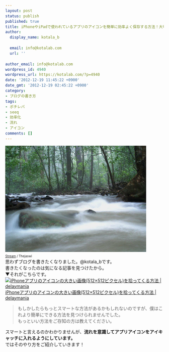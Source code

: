 ```yaml
---
layout: post
status: publish
published: true
title: iPhoneやiPadで使われているアプリのアイコンを簡単に効率よく保存する方法！大切なのは流れの中でやること！
author:
  display_name: kotala_b

  email: info@kotalab.com
  url: ''

author_email: info@kotalab.com
wordpress_id: 4940
wordpress_url: https://kotalab.com/?p=4940
date: '2012-12-19 11:45:22 +0900'
date_gmt: '2012-12-19 02:45:22 +0900'
category:
- ブログの書き方
tags:
- ポチレバ
- seeq
- 効率化
- 流れ
- アイコン
comments: []
---
```

<p><a href="/wp-content/uploads/iconimage_121819.jpg" target="_blank"><img src="/wp-content/uploads/iconimage_121819-448x336.jpg" alt="iconimage_121819" width="448" height="336" class="alignnone size-large wp-image-4951" /></a><br />
<span style="font-size:10px"><a href="https://www.flickr.com/photos/theju/266076561/" target="_blank">Stream</a> / Thejaswi</span><br />
思わずブログを書きたくなりました。@kotala_bです。<br />
書きたくなったのは気になる記事を見つけたから。<br />
▼それがこちらです。<br />
<a href="http://delaymania.com/201212/app/app_artwork_512/" target="_blank"><img class="alignleft" src="https://capture.heartrails.com/150x130?http://delaymania.com/201212/app/app_artwork_512/" alt="iPhoneアプリのアイコンの大きい画像(512&times;512ピクセル)を拾ってくる方法 | delaymania" width="150" height="130" /></a><a href="http://delaymania.com/201212/app/app_artwork_512/" target="_blank">iPhoneアプリのアイコンの大きい画像(512&times;512ピクセル)を拾ってくる方法 | delaymania</a><a href="https://b.hatena.ne.jp/entry/http://delaymania.com/201212/app/app_artwork_512/" target="_blank"><img border="0" src="https://b.hatena.ne.jp/entry/image/http://delaymania.com/201212/app/app_artwork_512/" alt="" /></a><br style="clear:both" /></p>
<blockquote><p>もしかしたらもっとスマートな方法があるかもしれないのですが、僕はこれより簡単にできる方法を見つけられませんでした。<br />
もっといい方法をご存知の方は教えてください。</p></blockquote>
<p>スマートと言えるのかわかりませんが、<strong>流れを意識してアプリアイコンをアイキャッチに入れるようにしています。</strong><br />
ではそのやり方をご紹介していきます！<br />
<!--more--><br />
<!--</p>
<h2>まずはアプリ紹介用のタグを貼る</h2>
<p>▼ブログでアプリを紹介する時は、こんなやつを本文に貼ります。</p>
<div class="pochireba" style="text-align:left;font-size:small;padding:20px 0;overflow: hidden"><span class="removed_link" title="click.linksynergy.com/fs-bin/click?id=d2yYUp776R4&amp;subid=&amp;offerid=94348.1&amp;type=3&amp;tmpid=3910&amp;RD_PARM1=https%253A%252F%252Fitunes.apple.com%252Fjp%252Fapp%252Fseeq%252Fid555289253%253Fmt%253D8%2526uo%253D4"><img src="http://a915.phobos.apple.com/us/r1000/090/Purple/v4/71/ea/ca/71eaca6a-ff2f-9ce5-3f3f-816f1a1d6d0e/mzl.bgvgozcg.png" width="75" height="75" style="float:left;margin:0 15px 0 0" class="pochi_img"></span>
<div class="pochi_info" style="text-align:left;overflow: hidden">
<div class="pochi_name"><span class="removed_link" title="click.linksynergy.com/fs-bin/click?id=d2yYUp776R4&amp;subid=&amp;offerid=94348.1&amp;type=3&amp;tmpid=3910&amp;RD_PARM1=https%253A%252F%252Fitunes.apple.com%252Fjp%252Fapp%252Fseeq%252Fid555289253%253Fmt%253D8%2526uo%253D4">Seeq</span></div>
<div class="pochi_price">250円</div>
<div class="pochi_time" style="font-size:x-small">(2012.12.18時点)</div>
<div class="pochi_seller"><span class="removed_link" title="click.linksynergy.com/fs-bin/click?id=d2yYUp776R4&amp;subid=&amp;offerid=94348.1&amp;type=3&amp;tmpid=3910&amp;RD_PARM1=https%253A%252F%252Fitunes.apple.com%252Fjp%252Fartist%252Fyusuke-tsuji%252Fid406318338%253Fuo%253D4">Yusuke Tsuji</span></div>
<div class="pochi_post" style="font-size:x-small">posted with <a href="https://pochireba.com">ポチレバ</a></div>
</div>
<div class="pochireba-footer" style="clear: left"></div>
</div>
<p>僕はかん吉さん（@kankichi）のポチレバを作って作成してます。<br />
▼ポチレバの紹介、使い方はこちら<br />
<a href="/pochireba-start" target="_blank"><img class="alignleft" src="/wp-content/uploads/potireba_120809.png" alt="ヨメレバ・カエレバに続く第3弾！iTunesの商品を紹介できるポチレバが登場！ | kotala's note" width="150" /></a><a href="/pochireba-start" target="_blank">ヨメレバ・カエレバに続く第3弾！iTunesの商品を紹介できるポチレバが登場！ | kotala's note</a><br style="clear:both" />画像を</p>
<h2>プレビュー画面で紹介用リンクの画像を保存</h2>
<p>ポチレバでアプリ紹介用のリンクを作成し本文に貼付けたら、プレビュー画面を開きます。<br />
▼ここで紹介用リンクにある画像を右クリックして別名で保存。<br />
<a href="/wp-content/uploads/iconimage_121219_01.jpg" target="_blank"><img src="/wp-content/uploads/iconimage_121219_01-448x337.jpg" alt="iconimage_121219_01" width="448" height="337" class="alignnone size-large wp-image-4945" /></a><br />
<strong>おそらくポチレバで使っている画像は全て「1024x1024」</strong>なので、ブログに貼付けるときにサイズを指定するなりリサイズしてアップロードすれば望み通りの大きさになります。</p>
<h2>最後に</h2>
<p>▼上記以外にもポチレバから下書きにタグをコピペした段階でこのように画像URLをコピーしてから、画像を直接開いて保存することも出来ます。<br />
<a href="/wp-content/uploads/iconimage_121819_02.jpg" target="_blank"><img src="/wp-content/uploads/iconimage_121819_02-448x158.jpg" alt="iconimage_121819_02" width="448" height="158" class="alignnone size-large wp-image-4946" /></a><br />
<strong>ただ僕がプレビュー画面から保存するには訳があって、プレビューはただ単に画像を保存する為に開いているわけじゃないということです。<br />
プレビューから画像を保存することで、「アプリのリンクを貼る＞プレビューで全体を確認する＞アプリの画像を保存する＞保存した画像をアイキャッチに入れる」という自然な流れを作って効率化をはかっています。</strong><br />
よかったらやってみてください！とっても簡単です！</p>
